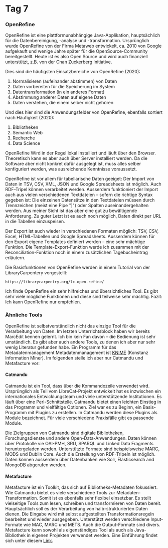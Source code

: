 # Tag 7

### OpenRefine
OpenRefine ist eine plattformunabhängige Java-Applikation, hauptsächlich für die Datenbereinigung, -analyse und -transformation. Ursprünglich wurde OpenRefine von der Firma Metaweb entwickelt, ca. 2010 von Google aufgekauft und wenige Jahre später für die OpenSource-Community bereitgestellt. Heute ist es also Open Source und wird auch finanziell unterstützt, z.B. von der Chan Zuckerberg Initiative.

Dies sind die häufigsten Einsatzbereiche von OpenRefine (2020):
1. Normalisieren (aufeinander abstimmen) von Daten
2. Daten vorbereiten für die Speicherung im System
3. Datentransformation (in ein anderes Format)
4. Abstimmung anderer Daten auf eigene Daten
5. Daten verstehen, die einem selber nicht gehören

Und dies hier sind die Anwendungsfelder von OpenRefine, ebenfalls sortiert nach Häufigkeit (2020):
1. Bibliotheken
2. Semantic Web
3. Recherche
4. Data Science

OpenRefine Wird in der Regel lokal installiert und läuft über den Browser. Theoretisch kann es aber auch über Server installiert werden. Da die Software aber nicht konkret dafür ausgelegt ist, muss alles selber konfiguriert werden, was ausreichende Kenntnisse voraussetzt.

OpenRefine ist vor allem für tabellarische Daten geeiget: Der Import von Daten in TSV, CSV, XML, JSON und Google Spreadsheets ist möglich. Auch RDF-Tripel können verarbeitet werden. Ausserdem funktioniert der Import auch aus vielen verschiedenen Textdateien – sofern die richtige Syntax gegeben ist: Die einzelnen Datensätze in den Textdateien müssen durch Trennzeichen (meist eine Pipe "\|") oder Spalten auseinandergehalten werden. Aus meiner Sicht ist das aber eine gut zu bewältigende Anforderung. Zu guter Letzt ist es auch noch möglich, Daten direkt per URL in die Tabellen einzuspeisen.

Der Export ist auch wieder in verschiedenen Formaten möglich: TSV, CSV, Excel, HTML-Tabellen und Google Spreadsheets. Ausserdem können für den Export eigene Templates definiert werden – eine sehr mächtige Funktion. Die Template-Export-Funktion werde ich zusammen mit der Reconciliation-Funktion noch in einem zusätzlichen Tagebucheintrag erläutern.

Die Basisfunktionen von OpenRefine werden in einem Tutorial von der LibraryCarpentery vorgestellt:

```
https://librarycarpentry.org/lc-open-refine/
```

Ich finde OpenRefine ein sehr hilfreiches und übersichtliches Tool. Es gibt sehr viele mögliche Funktionen und diese sind teilweise sehr mächtig. Fazit: Ich kann OpenRefine nur empfehlen.

### Ähnliche Tools

OpenRefine ist selbstverständlich nicht das einzige Tool für die Verarbeitung von Daten. Im letzten Unterrichtsblock haben wir bereits MarcEdit kennen gelernt. Ich bin kein Fan davon – die Bedienung ist sehr umständlich. Es gibt aber auch andere Tools, zu denen ich aber nur sehr wenig Literatur gefunden habe. Ein Programm für das Metadatenmanagement Metadatenmanagement ist [KNIME](https://www.knime.com) (Konstanz Information Miner). Im folgenden stelle ich aber nur Catmandu und Metafacture vor:

#### Catmandu

Catmandu ist ein Tool, dass über die Kommandozeile verwendet wird. Ursprünglich als Teil vom LibreCat-Projekt entwickelt hat es inzwischen ein internationales Entwicklungsteam und viele unterstützende Institutionen. Es läuft über eine Perl-Schnittstelle. Catmandu bietet einen leichten Einstieg in das Programm und vielfältige Optionen. Ziel war es zu Beginn, ein Basis-Programm mit Plugins zu erstellen. In Catmandu werden diese Plugins als Module bezeichnet. Für viele verschiedene Praxisfälle gibt es passende Module.

Die Zielgruppen von Catmandu sind digitale Bibliotheken, Forschungsdienste und andere Open-Data-Anwendungen. Daten können über Protokolle vie OAI-PMH, SRU, SPARQL und Linked Data Fragments heruntergeladen werden. Unterstützte Formate sind beispielsweise MARC, MODS und Dublin Core. Auch die Erstellung von RDF-Tripeln ist möglich. Daten können ausserdem über Datenbanken wie Solr, Elasticsearch and MongoDB abgerufen werden.

#### Metafacture

Metafacture ist ein Toolkit, das sich auf Bibliotheks-Metadaten fokussiert. Wie Catmandu bietet es viele verschiedene Tools zur Metadaten-Transformation. Somit ist es ebenfalls sehr flexibel einsetzbar. Es stellt vielseitige Tools zum lesen, schreiben und transformieren von Daten bereit. Hauptsächlich soll es der Verarbeitung von halb-strukturierten Daten dienen. Die Eingabe wird mit selbst aufgestellten Transformationsregeln bearbeitet und wieder ausgegeben. Unterstützt werden verschiedene Input-Formate wie MAC, MARC und METS. Auch die Output-Formate sind divers. Metafacture kann sowohl als eigenständiges Tool als auch als Java-Bibliothek in eigenen Projekten verwendet werden. Eine Einführung findet sich unter diesem [Link](https://github.com/guenterh/htwChur20180111/blob/master/machwas/metafacture/dokus/presentation.cb.dnb.pdf).